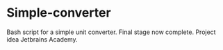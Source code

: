 # Simple-converter


Bash script for a simple unit converter. Final stage now complete.
Project idea Jetbrains Academy.
